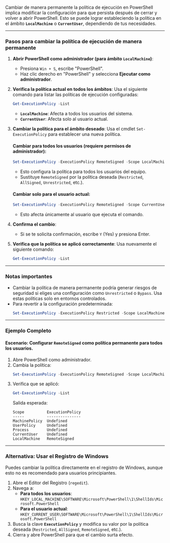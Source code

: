 Cambiar de manera permanente la política de ejecución en PowerShell implica modificar la configuración para que persista después de cerrar y volver a abrir PowerShell. Esto se puede lograr estableciendo la política en el ámbito **`LocalMachine`** o **`CurrentUser`**, dependiendo de tus necesidades.

---

### **Pasos para cambiar la política de ejecución de manera permanente**

1. **Abrir PowerShell como administrador (para ámbito `LocalMachine`)**:
   - Presiona `Win + S`, escribe "PowerShell".
   - Haz clic derecho en "PowerShell" y selecciona **Ejecutar como administrador**.

2. **Verifica la política actual en todos los ámbitos**:
   Usa el siguiente comando para listar las políticas de ejecución configuradas:
   ```powershell
   Get-ExecutionPolicy -List
   ```
   - **`LocalMachine`**: Afecta a todos los usuarios del sistema.
   - **`CurrentUser`**: Afecta solo al usuario actual.

3. **Cambiar la política para el ámbito deseado**:
   Usa el cmdlet `Set-ExecutionPolicy` para establecer una nueva política.

   #### Cambiar para todos los usuarios (requiere permisos de administrador):
   ```powershell
   Set-ExecutionPolicy -ExecutionPolicy RemoteSigned -Scope LocalMachine
   ```
   - Esto configura la política para todos los usuarios del equipo.
   - Sustituye `RemoteSigned` por la política deseada (`Restricted`, `AllSigned`, `Unrestricted`, etc.).

   #### Cambiar solo para el usuario actual:
   ```powershell
   Set-ExecutionPolicy -ExecutionPolicy RemoteSigned -Scope CurrentUser
   ```
   - Esto afecta únicamente al usuario que ejecuta el comando.

4. **Confirma el cambio**:
   - Si se te solicita confirmación, escribe `Y` (Yes) y presiona Enter.

5. **Verifica que la política se aplicó correctamente**:
   Usa nuevamente el siguiente comando:
   ```powershell
   Get-ExecutionPolicy -List
   ```

---

### **Notas importantes**
- Cambiar la política de manera permanente podría generar riesgos de seguridad si eliges una configuración como `Unrestricted` o `Bypass`. Usa estas políticas solo en entornos controlados.
- Para revertir a la configuración predeterminada:
  ```powershell
  Set-ExecutionPolicy -ExecutionPolicy Restricted -Scope LocalMachine
  ```

---

### **Ejemplo Completo**
#### Escenario: Configurar `RemoteSigned` como política permanente para todos los usuarios.

1. Abre PowerShell como administrador.
2. Cambia la política:
   ```powershell
   Set-ExecutionPolicy -ExecutionPolicy RemoteSigned -Scope LocalMachine
   ```
3. Verifica que se aplicó:
   ```powershell
   Get-ExecutionPolicy -List
   ```
   Salida esperada:
   ```
   Scope          ExecutionPolicy
   -----          ---------------
   MachinePolicy  Undefined
   UserPolicy     Undefined
   Process        Undefined
   CurrentUser    Undefined
   LocalMachine   RemoteSigned
   ```

---

### **Alternativa: Usar el Registro de Windows**
Puedes cambiar la política directamente en el registro de Windows, aunque esto no es recomendado para usuarios principiantes.

1. Abre el Editor del Registro (`regedit`).
2. Navega a:
   - **Para todos los usuarios**: `HKEY_LOCAL_MACHINE\SOFTWARE\Microsoft\PowerShell\1\ShellIds\Microsoft.PowerShell`
   - **Para el usuario actual**: `HKEY_CURRENT_USER\SOFTWARE\Microsoft\PowerShell\1\ShellIds\Microsoft.PowerShell`
3. Busca la clave **`ExecutionPolicy`** y modifica su valor por la política deseada (`Restricted`, `AllSigned`, `RemoteSigned`, etc.).
4. Cierra y abre PowerShell para que el cambio surta efecto.